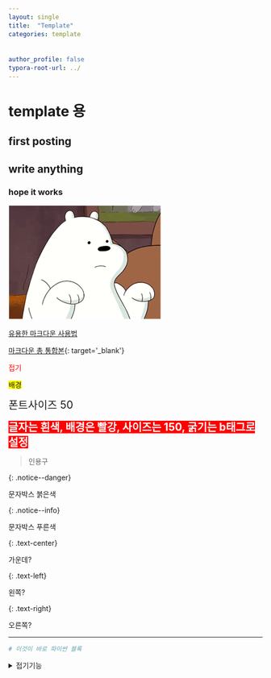 ```yaml
---
layout: single
title:  "Template"
categories: template


author_profile: false
typora-root-url: ../
---
```


# template 용

## first posting

## write anything

### hope it works

![bear](/images/2023-05-22-first/bear.PNG)

[유용한 마크다운 사용법](https://velog.io/@wdahlia/markdown)



[마크다운 총 통합본](https://ingu627.github.io/md/markdown_grammar/#**글자**-**크기**-**조정**){: target='_blank'}



<span style= 'color:red'>접기</span>

<span style='background-color:yellow'>배경</span> 

<span style='font-size:150%'>폰트사이즈 50</span>

<b><span style="color:white; background-color:red; font-size:150%">글자는 흰색, 배경은 빨강, 사이즈는 150, 굵기는 b태그로 설정</span></b>

> 인용구



{: .notice--danger}

문자박스 붉은색



{: .notice--info}

문자박스 푸른색



{: .text-center}

가운데?



{: .text-left}

왼쪽?



{: .text-right}

오른쪽?

---

```py
# 이것이 바로 파이썬 블록
```

<details>
  <summary>접기기능</summary>
  이걸로 접기기능 활성화
</details>






